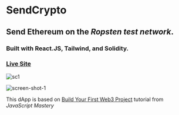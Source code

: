 # SendCrypto
## Send Ethereum on the *Ropsten test network*. ##
### Built with React.JS, Tailwind, and Solidity. ####
   
### [Live Site](http://sendcrypto.greysonnn.com/) 
   
![sc1](https://user-images.githubusercontent.com/25331809/156279503-71907a23-ee55-4f37-88f5-53d0f9810d05.PNG)

<img src="https://user-images.githubusercontent.com/25331809/151646686-d589f3b9-ca04-4466-a258-a61c9552759d.PNG" alt="screen-shot-1" title="screen-shot-1"/>

This dApp is based on [Build Your First Web3 Project](https://www.youtube.com/watch?v=Wn_Kb3MR_cU&t=10192s) tutorial from *JavaScript Mastery*
